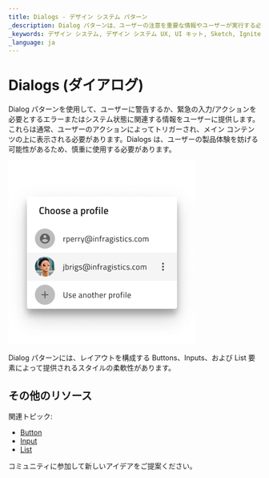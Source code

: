 ```yaml
---
title: Dialogs - デザイン システム パターン
_description: Dialog パターンは、ユーザーの注意を重要な情報やユーザーが実行する必要のあるアクションに向けるために使用されます。
_keywords: デザイン システム, デザイン システム UX, UI キット, Sketch, Ignite UI for Angular, Sketch to Angular, Angular, Angular デザイン システム, Sketch からコードをエクスポート, Angular 用のデザイン キット, Sketch HTML, Sketch to HTML, Sketch UI キット
_language: ja
---
```


# Dialogs (ダイアログ)

Dialog パターンを使用して、ユーザーに警告するか、緊急の入力/アクションを必要とするエラーまたはシステム状態に関連する情報をユーザーに提供します。これらは通常、ユーザーのアクションによってトリガーされ、メイン コンテンツの上に表示される必要があります。Dialogs は、ユーザーの製品体験を妨げる可能性があるため、慎重に使用する必要があります。

<img class="responsive-img" src="../images/dialogs_demo.png" srcset="../images/dialogs_demo@2x.png 2x" />

Dialog パターンには、レイアウトを構成する Buttons、Inputs、および List 要素によって提供されるスタイルの柔軟性があります。

## その他のリソース

関連トピック:

- [Button](../components/button.md)
- [Input](../components/input.md)
- [List](../components/list.md)
  <div class="divider--half"></div>

コミュニティに参加して新しいアイデアをご提案ください。
